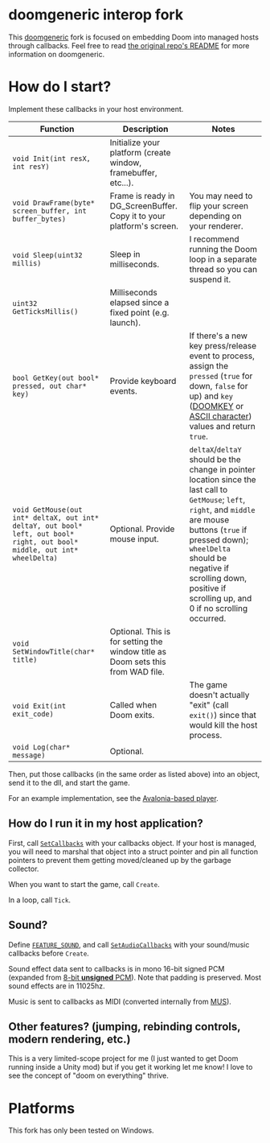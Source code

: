 # doomgeneric interop fork
This [doomgeneric](https://github.com/ozkl/doomgeneric) fork is focused on embedding Doom into managed hosts through callbacks. Feel free to read [the original repo's README](https://github.com/ozkl/doomgeneric/blob/master/README.md) for more information on doomgeneric.

# How do I start?
Implement these callbacks in your host environment.

|Function|Description|Notes|
|--------|-----------|-----|
|`void Init(int resX, int resY)`|Initialize your platform (create window, framebuffer, etc...).|
|`void DrawFrame(byte* screen_buffer, int buffer_bytes)`|Frame is ready in DG_ScreenBuffer. Copy it to your platform's screen.|You may need to flip your screen depending on your renderer.|
|`void Sleep(uint32 millis)`|Sleep in milliseconds.|I recommend running the Doom loop in a separate thread so you can suspend it.|
|`uint32 GetTicksMillis()`|Milliseconds elapsed since a fixed point (e.g. launch).||
|`bool GetKey(out bool* pressed, out char* key)`|Provide keyboard events.|If there's a new key press/release event to process, assign the `pressed` (`true` for down, `false` for up) and `key` ([DOOMKEY](https://github.com/Govorunb/doomgeneric/blob/b3336ce013865e9f1318ebb454b84a397784bdf4/doomgeneric/doomkeys.h) or [ASCII character](https://github.com/Govorunb/doomgeneric/blob/b3336ce013865e9f1318ebb454b84a397784bdf4/doomgeneric/m_controls.c)) values and return `true`.|
|`void GetMouse(out int* deltaX, out int* deltaY, out bool* left, out bool* right, out bool* middle, out int* wheelDelta)`|Optional. Provide mouse input.|`deltaX`/`deltaY` should be the change in pointer location since the last call to `GetMouse`; `left`, `right`, and `middle` are mouse buttons (`true` if pressed down); `wheelDelta` should be negative if scrolling down, positive if scrolling up, and 0 if no scrolling occurred.
|`void SetWindowTitle(char* title)`|Optional. This is for setting the window title as Doom sets this from WAD file.||
|`void Exit(int exit_code)`|Called when Doom exits.|The game doesn't actually "exit" (call `exit()`) since that would kill the host process.|
|`void Log(char* message)`|Optional.||

Then, put those callbacks (in the same order as listed above) into an object, send it to the dll, and start the game.

For an example implementation, see the [Avalonia-based player](./AvaloniaPlayer).

## How do I run it in my host application?
First, call [`SetCallbacks`](https://github.com/Govorunb/doomgeneric/blob/b3336ce013865e9f1318ebb454b84a397784bdf4/doomgeneric/doomgeneric_interop.h#L34) with your callbacks object. If your host is managed, you will need to marshal that object into a struct pointer and pin all function pointers to prevent them getting moved/cleaned up by the garbage collector.

When you want to start the game, call `Create`.

In a loop, call `Tick`.

## Sound?
Define [`FEATURE_SOUND`](https://github.com/Govorunb/doomgeneric/blob/b3336ce013865e9f1318ebb454b84a397784bdf4/doomgeneric/doomfeatures.h#L36), and call [`SetAudioCallbacks`](https://github.com/Govorunb/doomgeneric/blob/b3336ce013865e9f1318ebb454b84a397784bdf4/doomgeneric/doomgeneric_interop_audio.h#L54) with your sound/music callbacks before `Create`.

Sound effect data sent to callbacks is in mono 16-bit signed PCM (expanded from [8-bit **unsigned** PCM](https://doomwiki.org/wiki/Sound)). Note that padding is preserved. Most sound effects are in 11025hz.

Music is sent to callbacks as MIDI (converted internally from [MUS](https://doomwiki.org/wiki/MUS)).

## Other features? (jumping, rebinding controls, modern rendering, etc.)
This is a very limited-scope project for me (I just wanted to get Doom running inside a Unity mod) but if you get it working let me know! I love to see the concept of "doom on everything" thrive.

# Platforms
This fork has only been tested on Windows.

